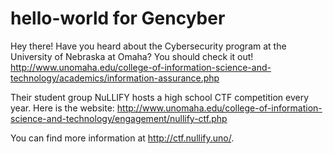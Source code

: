 # hello-world for Gencyber

Hey there! Have you heard about the Cybersecurity program at the University of Nebraska at Omaha? You should check it out! http://www.unomaha.edu/college-of-information-science-and-technology/academics/information-assurance.php

Their student group NuLLIFY hosts a high school CTF competition every year. Here is the website: http://www.unomaha.edu/college-of-information-science-and-technology/engagement/nullify-ctf.php

You can find more information at http://ctf.nullify.uno/.
